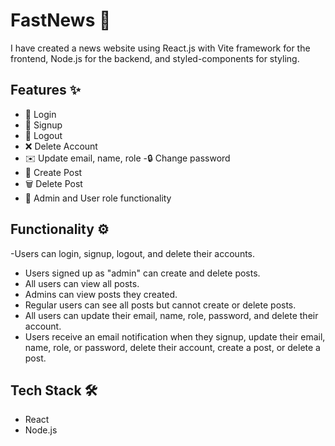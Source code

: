 # FastNews 📰

I have created a news website using React.js with Vite framework for the frontend, Node.js for the backend, and styled-components for styling.

## Features ✨

- 🔑 Login
- 📝 Signup
- 🚪 Logout
- ❌ Delete Account
- ✉️ Update email, name, role
  -🔒 Change password
- 📰 Create Post
- 🗑️ Delete Post
- 🔑 Admin and User role functionality

## Functionality ⚙️

-Users can login, signup, logout, and delete their accounts.
- Users signed up as "admin" can create and delete posts.
- All users can view all posts.
- Admins can view posts they created.
- Regular users can see all posts but cannot create or delete posts.
- All users can update their email, name, role, password, and delete their account.
- Users receive an email notification when they signup, update their email, name, role, or password, delete their account, create a post, or delete a post.

## Tech Stack 🛠️

- React
- Node.js
